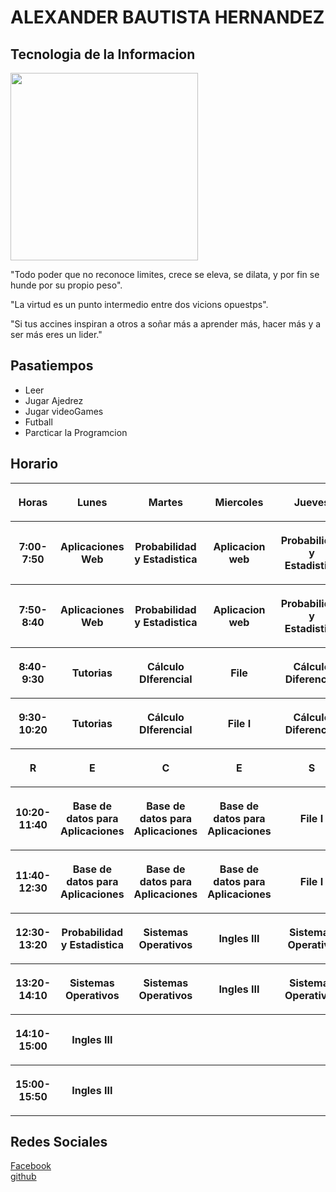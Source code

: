 <!DOCTYPE html>
<html lang="es">
<head>
    <meta charset="UTF-8">
    <meta http-equiv="X-UA-Compatible" content="IE=edge">
    <meta name="viewport" contentidth=device-width, initial-scale=1.0">
    <title>3D-PRACTICA-HTML</title>
</head>
<body>    
    <h1>ALEXANDER BAUTISTA HERNANDEZ</h1>
    <h2>Tecnologia de la Informacion</h2>
    <img src="./img/management-vector-icon-png_246579.jpg" alt="" width="300px" height="300px">
    <article>
        <p>"Todo poder que no reconoce limites, crece se eleva, se dilata, y por fin se hunde por su propio peso".</p>
        <p>"La virtud es un punto intermedio entre dos vicions opuestps".</p>
        <p>"Si tus accines inspiran a otros a soñar más a aprender más, hacer más y a ser más eres un lider."</p>
    </article>
    <h2>Pasatiempos</h2>
    <ul>
        <li>Leer</li>
        <li>Jugar Ajedrez</li>
        <li>Jugar videoGames</li>
        <li>Futball</li>
        <li>Parcticar la Programcion</li>
    </ul>
    <h2>Horario</h2>
    <table>
        <tr>
            <th><p>Horas</p></th>
            <th><p>Lunes</p></th>
            <th>Martes</th>
            <th>Miercoles</th>
            <th>Jueves</th>
            <th>Viernes</th>
        </tr>
        <tr>
            <th><p>7:00-7:50</p></th>
            <th><p>Aplicaciones Web</p></th>
            <th><p>Probabilidad y Estadistica</p></th>
            <th><p>Aplicacion web</p></th>
            <th><p>Probabilidad y Estadistica</p></th>
            <th><p>Aplicaciones Wed</p></th>
        </tr>
        <tr>
            <th><p>7:50-8:40</p></th>
            <th><p>Aplicaciones Web</p></th>
            <th><p>Probabilidad y Estadistica</p></th>
            <th><p>Aplicacion web</p></th>
            <th><p>Probabilidad y Estadistica</p></th>
            <th><p>Aplicaciones Wed</p></th>
        </tr>
        <tr>
            <th><p>8:40-9:30</p></th>
            <th><p>Tutorias</p></th>
            <th><p>Cálculo DIferencial</p></th>
            <th><p>File</p></th>
            <th><p>Cálculo Diferencial</p></th>
            <th><p>Integradora I</p></th>
        </tr>
        <tr>
            <th><p>9:30-10:20</p></th>
            <th><p>Tutorias</p></th>
            <th><p>Cálculo DIferencial</p></th>
            <th><p>File I</p></th>
            <th><p>Cálculo Diferencial</p></th>
            <th><p>Integradora I</p></th>
        </tr>
        <tr>
            <th><p>R</p></th>
            <th><p>E</p></th>
            <th><p>C</p></th>
            <th><p>E</p></th>
            <th><p>S</p></th>
            <th><p>O</p></th>
        </tr>
        <tr>
            <th><p>10:20-11:40</p></th>
            <th><p>Base de datos para Aplicaciones</p></th>
            <th><p>Base de datos para Aplicaciones</p></th>
            <th><p>Base de datos para Aplicaciones</p></th>
            <th><p>File I</p></th>
            <th><p>Base de datos para Aplicaciones</p></th>
        </tr>
        <tr>
            <th><p>11:40-12:30</p></th>
            <th><p>Base de datos para Aplicaciones</p></th>
            <th><p>Base de datos para Aplicaciones</p></th>
            <th><p>Base de datos para Aplicaciones</p></th>
            <th><p>File I</p></th>
            <th><p>Ingles III</p></th>
        </tr>
        <tr>
            <th><p>12:30-13:20</p></th>
            <th>Probabilidad y Estadistica</th>
            <th><p>Sistemas Operativos</p></th>
            <th><p>Ingles III</p></th>
            <th><p>Sistemas Operativo</p></th>
            <th><p>Ingles III</p></th>
        </tr>
        <tr>
            <th><p>13:20-14:10</p></th>
            <th><p>Sistemas Operativos</p></th>
            <th><p>Sistemas Operativos</p></th>
            <th><p>Ingles III</p></th>
            <th><p>Sistemas Operativos</p></th>
            <th><p>Formacion Sociocultural</p></th>
        </tr>
        <tr>
            <th><p>14:10-15:00</p></th>
            <th>Ingles III</th>
            <th></th>
            <th></th>
            <th></th>
            <th></th>
        </tr>
        <tr>
            <th><p>15:00-15:50</p></th>
            <th>Ingles III</th>
            <th></th>
            <th></th>
            <th></th>
            <th></th>
        </tr>
    </table>
    <h2>Redes Sociales</h2> 
    <a href="https://www.facebook.com/profile.php?id=100073458679667&mibextid=ZbWKwL">Facebook</a><br>
    <a href="https://github.com/20210647-Alexander/P1.git">github</a>
</body>
</html>
